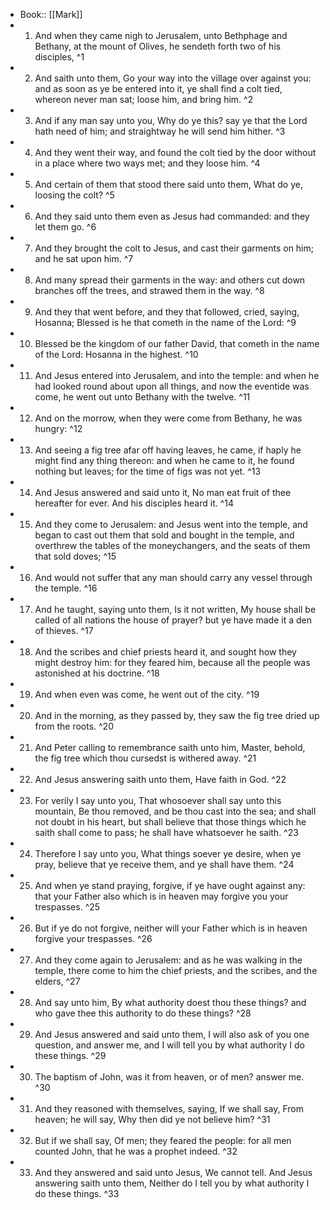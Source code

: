- Book:: [[Mark]]
- 1. And when they came nigh to Jerusalem, unto Bethphage and Bethany, at the mount of Olives, he sendeth forth two of his disciples, ^1
- 2. And saith unto them, Go your way into the village over against you: and as soon as ye be entered into it, ye shall find a colt tied, whereon never man sat; loose him, and bring him. ^2
- 3. And if any man say unto you, Why do ye this? say ye that the Lord hath need of him; and straightway he will send him hither. ^3
- 4. And they went their way, and found the colt tied by the door without in a place where two ways met; and they loose him. ^4
- 5. And certain of them that stood there said unto them, What do ye, loosing the colt? ^5
- 6. And they said unto them even as Jesus had commanded: and they let them go. ^6
- 7. And they brought the colt to Jesus, and cast their garments on him; and he sat upon him. ^7
- 8. And many spread their garments in the way: and others cut down branches off the trees, and strawed them in the way. ^8
- 9. And they that went before, and they that followed, cried, saying, Hosanna; Blessed is he that cometh in the name of the Lord: ^9
- 10. Blessed be the kingdom of our father David, that cometh in the name of the Lord: Hosanna in the highest. ^10
- 11. And Jesus entered into Jerusalem, and into the temple: and when he had looked round about upon all things, and now the eventide was come, he went out unto Bethany with the twelve. ^11
- 12. And on the morrow, when they were come from Bethany, he was hungry: ^12
- 13. And seeing a fig tree afar off having leaves, he came, if haply he might find any thing thereon: and when he came to it, he found nothing but leaves; for the time of figs was not yet. ^13
- 14. And Jesus answered and said unto it, No man eat fruit of thee hereafter for ever. And his disciples heard it. ^14
- 15. And they come to Jerusalem: and Jesus went into the temple, and began to cast out them that sold and bought in the temple, and overthrew the tables of the moneychangers, and the seats of them that sold doves; ^15
- 16. And would not suffer that any man should carry any vessel through the temple. ^16
- 17. And he taught, saying unto them, Is it not written, My house shall be called of all nations the house of prayer? but ye have made it a den of thieves. ^17
- 18. And the scribes and chief priests heard it, and sought how they might destroy him: for they feared him, because all the people was astonished at his doctrine. ^18
- 19. And when even was come, he went out of the city. ^19
- 20. And in the morning, as they passed by, they saw the fig tree dried up from the roots. ^20
- 21. And Peter calling to remembrance saith unto him, Master, behold, the fig tree which thou cursedst is withered away. ^21
- 22. And Jesus answering saith unto them, Have faith in God. ^22
- 23. For verily I say unto you, That whosoever shall say unto this mountain, Be thou removed, and be thou cast into the sea; and shall not doubt in his heart, but shall believe that those things which he saith shall come to pass; he shall have whatsoever he saith. ^23
- 24. Therefore I say unto you, What things soever ye desire, when ye pray, believe that ye receive them, and ye shall have them. ^24
- 25. And when ye stand praying, forgive, if ye have ought against any: that your Father also which is in heaven may forgive you your trespasses. ^25
- 26. But if ye do not forgive, neither will your Father which is in heaven forgive your trespasses. ^26
- 27. And they come again to Jerusalem: and as he was walking in the temple, there come to him the chief priests, and the scribes, and the elders, ^27
- 28. And say unto him, By what authority doest thou these things? and who gave thee this authority to do these things? ^28
- 29. And Jesus answered and said unto them, I will also ask of you one question, and answer me, and I will tell you by what authority I do these things. ^29
- 30. The baptism of John, was it from heaven, or of men? answer me. ^30
- 31. And they reasoned with themselves, saying, If we shall say, From heaven; he will say, Why then did ye not believe him? ^31
- 32. But if we shall say, Of men; they feared the people: for all men counted John, that he was a prophet indeed. ^32
- 33. And they answered and said unto Jesus, We cannot tell. And Jesus answering saith unto them, Neither do I tell you by what authority I do these things. ^33
